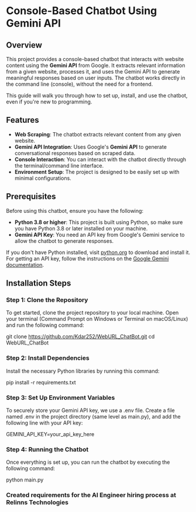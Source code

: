 # Console-Based Chatbot Using Gemini API

## Overview
This project provides a console-based chatbot that interacts with website content using the **Gemini API** from Google. It extracts relevant information from a given website, processes it, and uses the Gemini API to generate meaningful responses based on user inputs. The chatbot works directly in the command line (console), without the need for a frontend.

This guide will walk you through how to set up, install, and use the chatbot, even if you're new to programming.

## Features
- **Web Scraping**: The chatbot extracts relevant content from any given website.
- **Gemini API Integration**: Uses Google's **Gemini API** to generate conversational responses based on scraped data.
- **Console Interaction**: You can interact with the chatbot directly through the terminal/command line interface.
- **Environment Setup**: The project is designed to be easily set up with minimal configurations.

## Prerequisites
Before using this chatbot, ensure you have the following:
- **Python 3.8 or higher**: This project is built using Python, so make sure you have Python 3.8 or later installed on your machine.
- **Gemini API Key**: You need an API key from Google's Gemini service to allow the chatbot to generate responses.

If you don't have Python installed, visit [python.org](https://www.python.org/downloads/) to download and install it. For getting an API key, follow the instructions on the [Google Gemini documentation](https://gemini.com/).

## Installation Steps

### Step 1: Clone the Repository

To get started, clone the project repository to your local machine. Open your terminal (Command Prompt on Windows or Terminal on macOS/Linux) and run the following command:

git clone https://github.com/Kdar252/WebURL_ChatBot.git
cd WebURL_ChatBot

### Step 2: Install Dependencies

Install the necessary Python libraries by running this command:

pip install -r requirements.txt

### Step 3: Set Up Environment Variables

To securely store your Gemini API key, we use a .env file. Create a file named .env in the project directory (same level as main.py), and add the following line with your API key:

GEMINI_API_KEY=your_api_key_here

### Step 4: Running the Chatbot

Once everything is set up, you can run the chatbot by executing the following command:

python main.py




### Created requirements for the AI Engineer hiring process at Relinns Technologies



